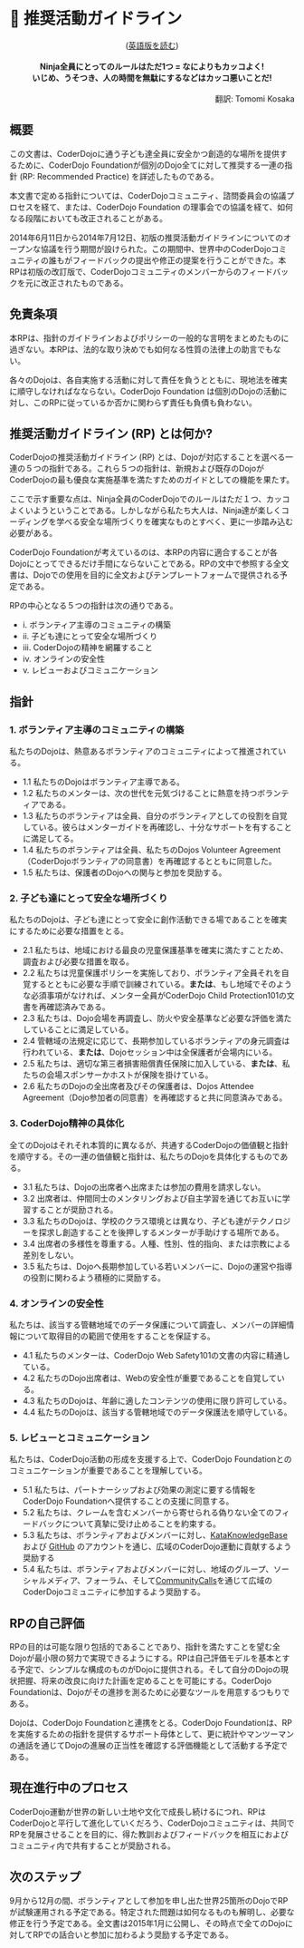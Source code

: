# 📜 推奨活動ガイドライン
<center>(<a href='/docs/recommended-practice_en'>英語版を読む</a>)</center>
<br/>

<div align="center"><b>
Ninja全員にとってのルールはただ1つ = なによりもカッコよく!<br> いじめ、うそつき、人の時間を無駄にするなどはカッコ悪いことだ!<br>
</b></div>

<div align="right"><br>
翻訳: Tomomi Kosaka<br>
</div>

## 概要

この文書は、CoderDojoに通う子ども達全員に安全かつ創造的な場所を提供するために、CoderDojo Foundationが個別のDojo全てに対して推奨する一連の指針 (RP: Recommended Practice) を詳述したものである。

本文書で定める指針については、CoderDojoコミュニティ、諮問委員会の協議プロセスを経て、または、CoderDojo Foundation の理事会での協議を経て、如何なる段階においても改正されることがある。

2014年6月11日から2014年7月12日、初版の推奨活動ガイドラインについてのオープンな協議を行う期間が設けられた。この期間中、世界中のCoderDojoコミュニティの誰もがフィードバックの提出や修正の提案を行うことができた。本RPは初版の改訂版で、CoderDojoコミュニティのメンバーからのフィードバックを元に改正されたものである。

## 免責条項

本RPは、指針のガイドラインおよびポリシーの一般的な言明をまとめたものに過ぎない。本RPは、法的な取り決めでも如何なる性質の法律上の助言でもない。

各々のDojoは、各自実施する活動に対して責任を負うとともに、現地法を確実に順守しなければなならない。CoderDojo Foundation は個別のDojoの活動に対し、このRPに従っているか否かに関わらず責任も負債も負わない。

## 推奨活動ガイドライン (RP) とは何か?

CoderDojoの推奨活動ガイドライン (RP) とは、Dojoが対応することを選べる一連の５つの指針である。これら５つの指針は、新規および既存のDojoがCoderDojoの最も優良な実施基準を満たすためのガイドとしての機能を果たす。

ここで示す重要な点は、Ninja全員のCoderDojoでのルールはただ１つ、カッコよくいようということである。しかしながら私たち大人は、Ninja達が楽しくコーディングを学べる安全な場所づくりを確実なものとすべく、更に一歩踏み込む必要がある。

CoderDojo Foundationが考えているのは、本RPの内容に適合することが各Dojoにとってできるだけ手間にならないことである。RPの文中で参照する全文書は、Dojoでの使用を目的に全文およびテンプレートフォームで提供される予定である。

RPの中心となる５つの指針は次の通りである。

- i. ボランティア主導のコミュニティの構築
- ii. 子ども達にとって安全な場所づくり
- iii. CoderDojoの精神を網羅すること
- iv. オンラインの安全性
- v. レビューおよびコミュニケーション

## 指針

### 1. ボランティア主導のコミュニティの構築
私たちのDojoは、熱意あるボランティアのコミュニティによって推進されている。 

- 1.1 私たちのDojoはボランティア主導である。 
- 1.2 私たちのメンターは、次の世代を元気づけることに熱意を持つボランティアである。
- 1.3 私たちのボランティアは全員、自分のボランティアとしての役割を自覚している。彼らはメンターガイドを再確認し、十分なサポートを有することに満足してる。
- 1.4 私たちのボランティアは全員、私たちのDojos Volunteer Agreement（CoderDojoボランティアの同意書）を再確認するとともに同意した。
- 1.5 私たちは、保護者のDojoへの関与と参加を奨励する。 


### 2. 子ども達にとって安全な場所づくり
私たちのDojoは、子ども達にとって安全に創作活動できる場であることを確実にするために必要な措置をとる。

- 2.1 私たちは、地域における最良の児童保護基準を確実に満たすことため、調査および必要な措置を取る。 
- 2.2 私たちは児童保護ポリシーを実施しており、ボランティア全員それを自覚するとともに必要な手順で訓練されている。<b>または</b>、もし地域でそのような必須事項がなければ、メンター全員がCoderDojo Child Protection101の文書を再確認済みである。
- 2.3 私たちは、Dojo会場を再調査し、防火や安全基準など必要な評価を満たしていることに満足している。 
- 2.4 管轄域の法規定に応じて、長期参加しているボランティアの身元調査は行われている、<b>または</b>、Dojoセッション中は全保護者が会場内にいる。 
- 2.5 私たちは、適切な第三者損害賠償責任保険に加入している、<b>または</b>、私たちの会場スポンサーかホストが保険を掛けている。
- 2.6 私たちのDojoの全出席者及びその保護者は、Dojos Attendee Agreement（Dojo参加者の同意書）を再確認すると共に同意済みである。
    
### 3. CoderDojo精神の具体化
全てのDojoはそれそれ本質的に異なるが、共通するCoderDojoの価値観と指針を順守する。その一連の価値観と指針は、私たちのDojoを具体化するものである。

- 3.1 私たちは、Dojoの出席者へ出席または参加の費用を請求しない。
- 3.2 出席者は、仲間同士のメンタリングおよび自主学習を通じてお互いに学習することが奨励される。 
- 3.3 私たちのDojoは、学校のクラス環境とは異なり、子ども達がテクノロジーを探求し創造することを後押しするメンターが手助けする場所である。
- 3.4 出席者の多様性を尊重する。人種、性別、性的指向、または宗教による差別をしない。
- 3.5 私たちは、Dojoへ長期参加している若いメンバーに、Dojoの運営や指導の役割に関わるよう積極的に奨励する。 

### 4. オンラインの安全性
私たちは、該当する管轄地域でのデータ保護について調査し、メンバーの詳細情報について取得目的の範囲で使用をすることを保証する。 

- 4.1 私たちのメンターは、CoderDojo Web Safety101の文書の内容に精通している。
- 4.2 私たちのDojo出席者は、Webの安全性が重要であることを自覚している。
- 4.3 私たちのDojoは、年齢に適したコンテンツの使用に限り許可している。
- 4.4 私たちのDojoは、該当する管轄地域でのデータ保護法を順守している。

### 5. レビューとコミュニケーション

私たちは、CoderDojo活動の形成を支援する上で、CoderDojo Foundationとのコミュニケーションが重要であることを理解している。

- 5.1 私たちは、パートナーシップおよび効果の測定に要する情報をCoderDojo Foundationへ提供することの支援に同意する。
- 5.2 私たちは、クレームを含むメンバーから寄せられる偽りない全てのフィードバックについて真摯に受け止めることを約束する。
- 5.3 私たちは、ボランティアおよびメンバーに対し、[KataKnowledgeBase](http://kata.coderdojo.com/wiki/Main_Page) および [GitHub](https://github.com/CoderDojo) のアカウントを通じ、広域のCoderDojo運動に貢献するよう奨励する
- 5.4 私たちは、ボランティアおよびメンバーに対し、地域のグループ、ソーシャルメディア、フォーラム、そして[CommunityCalls](https://www.eventbrite.ie/o/coderdojo-foundation-4101852373)を通じて広域のCoderDojoコミュニティに参加するよう奨励する。 

## RPの自己評価

RPの目的は可能な限り包括的であることであり、指針を満たすことを望む全Dojoが最小限の努力で実現できるようにする。RPは自己評価モデルを基本とする予定で、シンプルな構成のものがDojoに提供される。そして自分のDojoの現状把握、将来の改良に向けた計画を定めることを可能にする。CoderDojo Foundationは、Dojoがその進捗を測るために必要なツールを用意するつもりである。

Dojoは、CoderDojo Foundationと連携をとる。CoderDojo Foundationは、RPを実施するための指針を提供するサポート母体として、更に統計やマンツーマンの通話を通じてDojoの進展の正当性を確認する評価機能として活動する予定である。


## 現在進行中のプロセス

CoderDojo運動が世界の新しい土地や文化で成長し続けるにつれ、RPはCoderDojoと平行して進化していくだろう、CoderDojoコミュニティは、共同でRPを発展させることを目的に、得た教訓およびフィードバックを相互におよびコミュニティ内で共有することが奨励される。


## 次のステップ

9月から12月の間、ボランティアとして参加を申し出た世界25箇所のDojoでRPが試験運用される予定である。特定された問題は如何なるものも解明し、必要な修正を行う予定である。全文書は2015年1月に公開し、その時点で全てのDojoに対してRPでの話合いと参加に加わるよう奨励する予定である。

<br>

